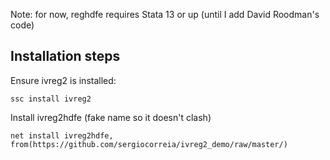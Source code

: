 
Note: for now, reghdfe requires Stata 13 or up (until I add David Roodman's code)


## Installation steps

Ensure ivreg2 is installed:

```
ssc install ivreg2
```

Install ivreg2hdfe (fake name so it doesn't clash)

```
net install ivreg2hdfe, from(https://github.com/sergiocorreia/ivreg2_demo/raw/master/)
```
